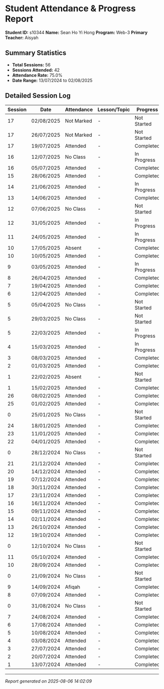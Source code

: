 # Student Attendance & Progress Report

**Student ID:** s10344
**Name:** Sean Ho Yi Hong
**Program:** Web-3
**Primary Teacher:** Aisyah

## Summary Statistics
- **Total Sessions:** 56
- **Sessions Attended:** 42
- **Attendance Rate:** 75.0%
- **Date Range:** 13/07/2024 to 02/08/2025

## Detailed Session Log

| Session | Date | Attendance | Lesson/Topic | Progress |
|---------|------|------------|--------------|----------|
| 17 | 02/08/2025 | Not Marked | - | Not Started |
| 17 | 26/07/2025 | Not Marked | - | Not Started |
| 17 | 19/07/2025 | Attended | - | Completed |
| 16 | 12/07/2025 | No Class | - | In Progress |
| 16 | 05/07/2025 | Attended | - | Completed |
| 15 | 28/06/2025 | Attended | - | Completed |
| 14 | 21/06/2025 | Attended | - | In Progress |
| 13 | 14/06/2025 | Attended | - | Completed |
| 12 | 07/06/2025 | No Class | - | Not Started |
| 12 | 31/05/2025 | Attended | - | In Progress |
| 11 | 24/05/2025 | Attended | - | In Progress |
| 10 | 17/05/2025 | Absent | - | Completed |
| 10 | 10/05/2025 | Attended | - | Completed |
| 9 | 03/05/2025 | Attended | - | In Progress |
| 8 | 26/04/2025 | Attended | - | Completed |
| 7 | 19/04/2025 | Attended | - | Completed |
| 6 | 12/04/2025 | Attended | - | Completed |
| 5 | 05/04/2025 | No Class | - | Not Started |
| 5 | 29/03/2025 | No Class | - | Not Started |
| 5 | 22/03/2025 | Attended | - | In Progress |
| 4 | 15/03/2025 | Attended | - | In Progress |
| 3 | 08/03/2025 | Attended | - | Completed |
| 2 | 01/03/2025 | Attended | - | Completed |
| 1 | 22/02/2025 | Absent | - | Not Started |
| 1 | 15/02/2025 | Attended | - | Completed |
| 26 | 08/02/2025 | Attended | - | Completed |
| 25 | 01/02/2025 | Attended | - | Completed |
| 0 | 25/01/2025 | No Class | - | Not Started |
| 24 | 18/01/2025 | Attended | - | Completed |
| 23 | 11/01/2025 | Attended | - | Completed |
| 22 | 04/01/2025 | Attended | - | Completed |
| 0 | 28/12/2024 | No Class | - | Not Started |
| 21 | 21/12/2024 | Attended | - | Completed |
| 20 | 14/12/2024 | Attended | - | Completed |
| 19 | 07/12/2024 | Attended | - | Completed |
| 18 | 30/11/2024 | Attended | - | Completed |
| 17 | 23/11/2024 | Attended | - | Completed |
| 16 | 16/11/2024 | Attended | - | Completed |
| 15 | 09/11/2024 | Attended | - | Completed |
| 14 | 02/11/2024 | Attended | - | Completed |
| 13 | 26/10/2024 | Attended | - | Completed |
| 12 | 19/10/2024 | Attended | - | Completed |
| 0 | 12/10/2024 | No Class | - | Not Started |
| 11 | 05/10/2024 | Attended | - | Completed |
| 10 | 28/09/2024 | Attended | - | Completed |
| 0 | 21/09/2024 | No Class | - | Not Started |
| 9 | 14/09/2024 | Afiqah | - | Completed |
| 8 | 07/09/2024 | Attended | - | Completed |
| 0 | 31/08/2024 | No Class | - | Not Started |
| 7 | 24/08/2024 | Attended | - | Completed |
| 6 | 17/08/2024 | Attended | - | Completed |
| 5 | 10/08/2024 | Attended | - | Completed |
| 4 | 03/08/2024 | Attended | - | Completed |
| 3 | 27/07/2024 | Attended | - | Completed |
| 2 | 20/07/2024 | Attended | - | Completed |
| 1 | 13/07/2024 | Attended | - | Completed |

---
*Report generated on 2025-08-06 14:02:09*